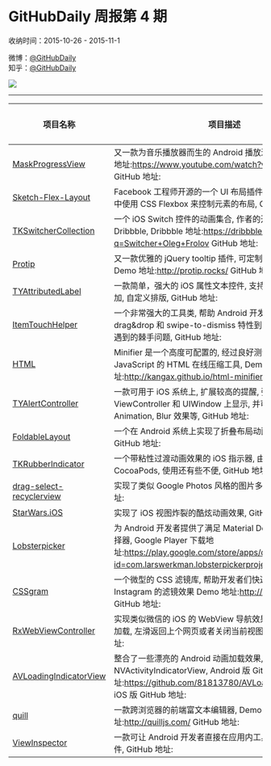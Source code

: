 # GitHubDaily 周报第 4 期

收纳时间：2015-10-26 - 2015-11-1

微博：[@GitHubDaily](https://weibo.com/GitHubDaily)    
知乎：[@GitHubDaily](https://www.zhihu.com/people/githubdaily)

![](https://raw.githubusercontent.com/GitHubDaily/GitHubDaily/master/assets/weixin.png)

---

项目名称 | 项目描述 | 示例图 | 微博
--- | --- | --- | ---
[MaskProgressView](status.github_url) | 又一款为音乐播放器而生的 Android 播放进度视图, YouTube 地址:https://www.youtube.com/watch?v=9ysT9VmaNXU GitHub 地址: | ![](http://ww2.sinaimg.cn/large/006fiYtfgw1exlkd98ybhj30rs0orgpp.jpg) | [![](https://raw.githubusercontent.com/GitHubDaily/GitHubDaily/master/assets/sina_logo.png)](https://weibo.com/5722964389/D1T86DXAt)
[Sketch-Flex-Layout](status.github_url) |  Facebook 工程师开源的一个 UI 布局插件, 允许你在 Sketch 中使用 CSS Flexbox 来控制元素的布局, GitHub 地址: | ![](http://ww1.sinaimg.cn/large/006fiYtfgw1exlkkvjr0kj31io0fygoa.jpg) | [![](https://raw.githubusercontent.com/GitHubDaily/GitHubDaily/master/assets/sina_logo.png)](https://weibo.com/5722964389/D1QLoxsMP)
[TKSwitcherCollection](status.github_url) | 一个 iOS Switch 控件的动画集合, 作者的开发灵感来自于 Dribbble, Dribbble 地址:https://dribbble.com/search?q=Switcher+Oleg+Frolov GitHub 地址: | ![](http://ww3.sinaimg.cn/large/006fiYtfgw1exkjun4764g308d0f5q4d.gif) | [![](https://raw.githubusercontent.com/GitHubDaily/GitHubDaily/master/assets/sina_logo.png)](https://weibo.com/5722964389/D1NZSFcsv)
[Protip](status.github_url) | 又一款优雅的 jQuery tooltip 插件, 可定制度高, 使用简单, Demo 地址:http://protip.rocks/ GitHub 地址: | ![](http://ww1.sinaimg.cn/large/006fiYtfgw1exkj76uy5ej31740s4aha.jpg) | [![](https://raw.githubusercontent.com/GitHubDaily/GitHubDaily/master/assets/sina_logo.png)](https://weibo.com/5722964389/D1IiUwQlo)
[TYAttributedLabel](status.github_url) | 一款简单，强大的 iOS 属性文本控件, 支持图文混排, 链接添加, 自定义排版, GitHub 地址: | ![](http://ww3.sinaimg.cn/large/006fiYtfgw1exk89oi4p4g308w0g2b29.gif) | [![](https://raw.githubusercontent.com/GitHubDaily/GitHubDaily/master/assets/sina_logo.png)](https://weibo.com/5722964389/D1FRc9sWh)
[ItemTouchHelper](status.github_url) | 一个非常强大的工具类, 帮助 Android 开发者处理在使用 drag&drop 和 swipe-to-dismiss 特性到 RecyclerView 时会遇到的棘手问题, GitHub 地址: | ![](http://ww4.sinaimg.cn/large/006fiYtfgw1exh3c7pevsg30xc0dw1cn.gif) | [![](https://raw.githubusercontent.com/GitHubDaily/GitHubDaily/master/assets/sina_logo.png)](https://weibo.com/5722964389/D1Ahwp6Vf)
[HTML](status.github_url) | Minifier 是一个高度可配置的, 经过良好测试的, 基于 JavaScript 的 HTML 在线压缩工具, Demo 地址:http://kangax.github.io/html-minifier/ GitHub 地址: | ![](http://ww3.sinaimg.cn/large/006fiYtfgw1exh2ut5m7yj31kw113k6l.jpg) | [![](https://raw.githubusercontent.com/GitHubDaily/GitHubDaily/master/assets/sina_logo.png)](https://weibo.com/5722964389/D1xIpn7hg)
[TYAlertController](status.github_url) | 一款可用于 iOS 系统上, 扩展较高的提醒, 弹出视图, 支持在 ViewController 和 UIWindow 上显示, 并可自定义 View 和 Animation, Blur 效果等, GitHub 地址: | ![](http://ww1.sinaimg.cn/large/006fiYtfgw1exh2dleexgg308w0dchb8.gif) | [![](https://raw.githubusercontent.com/GitHubDaily/GitHubDaily/master/assets/sina_logo.png)](https://weibo.com/5722964389/D1uXVC6la)
[FoldableLayout](status.github_url) | 一个在 Android 系统上实现了折叠布局动画效果的 Demo, GitHub 地址: | ![](http://ww1.sinaimg.cn/large/006fiYtfgw1exh352wnl7g305k0a0x6q.gif) | [![](https://raw.githubusercontent.com/GitHubDaily/GitHubDaily/master/assets/sina_logo.png)](https://weibo.com/5722964389/D1qQCpign)
[TKRubberIndicator](status.github_url) | 一个带粘性过渡动画效果的 iOS 指示器, 由于目前尚未集成 CocoaPods, 使用还有些不便, GitHub 地址: | ![](http://ww3.sinaimg.cn/large/006fiYtfgw1exh29oskt6g308e0f6dhm.gif) | [![](https://raw.githubusercontent.com/GitHubDaily/GitHubDaily/master/assets/sina_logo.png)](https://weibo.com/5722964389/D1lxr4qW4)
[drag-select-recyclerview](status.github_url) | 实现了类似 Google Photos 风格的图片多选效果 GitHub 地址: | ![](http://ww2.sinaimg.cn/large/006fiYtfgw1exeq5q3b16g30600aoajf.gif) | [![](https://raw.githubusercontent.com/GitHubDaily/GitHubDaily/master/assets/sina_logo.png)](https://weibo.com/5722964389/D1hq7xwk8)
[StarWars.iOS](status.github_url) | 实现了 iOS 视图炸裂的酷炫动画效果, GitHub 地址: | ![](http://ww3.sinaimg.cn/large/006fiYtfgw1exepwmdrd9g30m80gob2e.gif) | [![](https://raw.githubusercontent.com/GitHubDaily/GitHubDaily/master/assets/sina_logo.png)](https://weibo.com/5722964389/D1eRP8BJl)
[Lobsterpicker](status.github_url) | 为 Android 开发者提供了满足 Material Design 风格的颜色选择器, Google Player 下载地址:https://play.google.com/store/apps/details?id=com.larswerkman.lobsterpickerproject GitHub 地址: | ![](http://ww4.sinaimg.cn/large/006fiYtfgw1exeps99cioj30a00c73yu.jpg) | [![](https://raw.githubusercontent.com/GitHubDaily/GitHubDaily/master/assets/sina_logo.png)](https://weibo.com/5722964389/D1cvHlrSQ)
[CSSgram](status.github_url) | 一个微型的 CSS 滤镜库, 帮助开发者们快速创建类似 Instagram 的滤镜效果 Demo 地址:http://una.im/CSSgram/ GitHub 地址: | ![](http://ww1.sinaimg.cn/large/006fiYtfgw1exepgofs6ej31kw3a1qv5.jpg) | [![](https://raw.githubusercontent.com/GitHubDaily/GitHubDaily/master/assets/sina_logo.png)](https://weibo.com/5722964389/D17Ns18tf)
[RxWebViewController](status.github_url) | 实现类似微信的 iOS 的 WebView 导航效果, 包括显示进度条加载, 左滑返回上个网页或者关闭当前视图的功能 GitHub 地址: | ![](http://ww2.sinaimg.cn/large/006fiYtfgw1exeplgsvptg30a20hnhdz.gif) | [![](https://raw.githubusercontent.com/GitHubDaily/GitHubDaily/master/assets/sina_logo.png)](https://weibo.com/5722964389/D152YgkRS)
[AVLoadingIndicatorView](status.github_url) | 整合了一些漂亮的 Android 动画加载效果, iOS 版本的叫 NVActivityIndicatorView, Android 版 GitHub 地址:https://github.com/81813780/AVLoadingIndicatorView iOS 版 GitHub 地址: | ![](http://ww2.sinaimg.cn/large/006fiYtfgw1exeop5qq55g30bt0kahdt.gif) | [![](https://raw.githubusercontent.com/GitHubDaily/GitHubDaily/master/assets/sina_logo.png)](https://weibo.com/5722964389/D12VRzi2q)
[quill](status.github_url) | 一款跨浏览器的前端富文本编辑器, Demo 地址:http://quilljs.com/ GitHub 地址: | ![](http://ww4.sinaimg.cn/large/006fiYtfgw1exeokeapqsj31kw113wl6.jpg) | [![](https://raw.githubusercontent.com/GitHubDaily/GitHubDaily/master/assets/sina_logo.png)](https://weibo.com/5722964389/DYxUvsNF)
[ViewInspector](status.github_url) | 一款可让 Android 开发者直接在应用内工具栏调试视图的插件, GitHub 地址: | ![](http://ww2.sinaimg.cn/large/006fiYtfgw1exeog31bsbg308w0dsb2a.gif) | [![](https://raw.githubusercontent.com/GitHubDaily/GitHubDaily/master/assets/sina_logo.png)](https://weibo.com/5722964389/DWyPrVqr)

